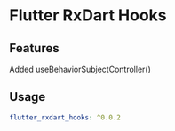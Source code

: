 # Flutter RxDart Hooks

## Features

Added useBehaviorSubjectController()


## Usage

```yaml
flutter_rxdart_hooks: ^0.0.2
```
